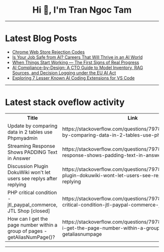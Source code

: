 <h1 align="center">Hi 👋, I'm Tran Ngoc Tam</h1>

---

# Latest Blog Posts 
<!-- BLOG-POST-LIST:START -->
- [Chrome Web Store Rejection Codes](https://dev.to/bdilip48/chrome-web-store-rejection-codes-4hfj)
- [Is Your Job Safe from AI? Careers That Will Thrive in an AI World](https://dev.to/taurus_ai_e0f0d0fc1d8a2de/is-your-job-safe-from-ai-careers-that-will-thrive-in-an-ai-world-aod)
- [When Things Start Working — The First Signs of Real Progress](https://dev.to/isme_kastrati_76f4b128b63/when-things-start-working-when-things-start-working-the-first-signs-of-real-progress-386)
- [AI Compliance-by-Design: A CTO Guide to Model Inventory, RAG Sources, and Decision Logging under the EU AI Act](https://dev.to/rylko_roman_965498de23cd8/ai-compliance-by-design-a-cto-guide-to-model-inventory-rag-sources-and-decision-logging-under-12pd)
- [Exploring 7 Lesser Known AI Coding Extensions for VS Code](https://dev.to/wickathou/exploring-7-lesser-known-ai-coding-extensions-for-vs-code-2nmb)
<!-- BLOG-POST-LIST:END -->

---

# Latest stack oveflow activity
<table>
  <tr><th>Title</th><th>Link</th></tr>
  <!-- STACKOVERFLOW:START --><tr><td>Update by comparing data in 2 tables use Phpmyadmin</td><td>https://stackoverflow.com/questions/79781741/update-by-comparing-data-in-2-tables-use-phpmyadmin</td></tr><tr><td>Streaming Response Shows PADDING Text in Answer</td><td>https://stackoverflow.com/questions/79781698/streaming-response-shows-padding-text-in-answer</td></tr><tr><td>Discussion Plugin DokuWiki won&#39;t let users see replys after replying</td><td>https://stackoverflow.com/questions/79781504/discussion-plugin-dokuwiki-wont-let-users-see-replys-after-replying</td></tr><tr><td>PHP critical condition - jtl_paypal_commerce, JTL Shop [closed]</td><td>https://stackoverflow.com/questions/79781431/php-critical-condition-jtl-paypal-commerce-jtl-shop</td></tr><tr><td>How can I get the page number within a group of pages - getAliasNumPage&lpar;&rpar;?</td><td>https://stackoverflow.com/questions/79781426/how-can-i-get-the-page-number-within-a-group-of-pages-getaliasnumpage</td></tr><!-- STACKOVERFLOW:END -->
</table>

---


